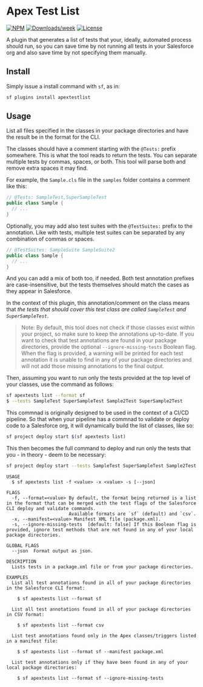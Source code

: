 # Apex Test List

[![NPM](https://img.shields.io/npm/v/apextestlist.svg?label=apextestlist)](https://www.npmjs.com/package/apextestlist) [![Downloads/week](https://img.shields.io/npm/dw/apextestlist.svg)](https://npmjs.org/package/apextestlist) [![License](https://img.shields.io/badge/License-BSD%203--Clause-brightgreen.svg)](https://raw.githubusercontent.com/salesforcecli/apextestlist/main/LICENSE.txt)

A plugin that generates a list of tests that your, ideally, automated process should run, so you can save time by not running all tests in your Salesforce org and also save time by not specifying them manually.

## Install

Simply issue a install command with `sf`, as in:

```bash
sf plugins install apextestlist
```

## Usage

List all files specified in the classes in your package directories and have the result be in the format for the CLI.

The classes should have a comment starting with the `@Tests:` prefix somewhere. This is what the tool reads to return the tests. You can separate multiple tests by commas, spaces, or both. This tool will parse both and remove extra spaces it may find.

For example, the `Sample.cls` file in the `samples` folder contains a comment like this:

```java
// @Tests: SampleTest,SuperSampleTest
public class Sample {
  // ...
}
```

Optionally, you may add also test suites with the `@TestSuites:` prefix to the annotation. Like with tests, multiple test suites can be separated by any combination of commas or spaces.

```java
// @TestSuites: SampleSuite SampleSuite2
public class Sample {
  // ...
}
```

And you can add a mix of both too, if needed. Both test annotation prefixes are case-insensitive, but the tests themselves should match the cases as they appear in Salesforce.

In the context of this plugin, this annotation/comment on the class means that _the tests that should cover this test class are called `SampleTest` and `SuperSampleTest`_.

> Note: By default, this tool does not check if those classes exist within your project, so make sure to keep the annotations up-to-date. If you want to check that test annotations are found in your package directories, provide the optional `--ignore-missing-tests` Boolean flag. When the flag is provided, a warning will be printed for each test annotation it is unable to find in any of your package directories and will not add those missing annotations to the final output.

Then, assuming you want to run only the tests provided at the top level of your classes, use the command as follows:

```sh
sf apextests list --format sf
$ --tests SampleTest SuperSampleTest Sample2Test SuperSample2Test
```

This commnad is originally designed to be used in the context of a CI/CD pipeline. So that when your pipeline has a commnad to validate or deploy code to a Salesforce org, it will dynamically build the list of classes, like so:

```sh
sf project deploy start $(sf apextests list)
```

This then becomes the full command to deploy and run only the tests that you - in theory - deem to be necessary:

```sh
sf project deploy start --tests SampleTest SuperSampleTest Sample2Test SuperSample2Test SampleTriggerTest
```

```
USAGE
  $ sf apextests list -f <value> -x <value> -s [--json]

FLAGS
  -f, --format=<value> By default, the format being returned is a list in the format that can be merged with the test flags of the Salesforce CLI deploy and validate commands.
                       Available formats are `sf` (default) and `csv`.
  -x, --manifest=<value> Manifest XML file (package.xml).
  -s, --ignore-missing-tests  [default: false] If this Boolean flag is provided, ignore test methods that are not found in any of your local package directories.

GLOBAL FLAGS
  --json  Format output as json.

DESCRIPTION
  Lists tests in a package.xml file or from your package directories.

EXAMPLES
  List all test annotations found in all of your package directories in the Salesforce CLI format:

    $ sf apextests list --format sf

  List all test annotations found in all of your package directories in CSV format:

    $ sf apextests list --format csv

  List test annotations found only in the Apex classes/triggers listed in a manifest file:

    $ sf apextests list --format sf --manifest package.xml

  List test annotations only if they have been found in any of your local package directories:

    $ sf apextests list --format sf --ignore-missing-tests

```
